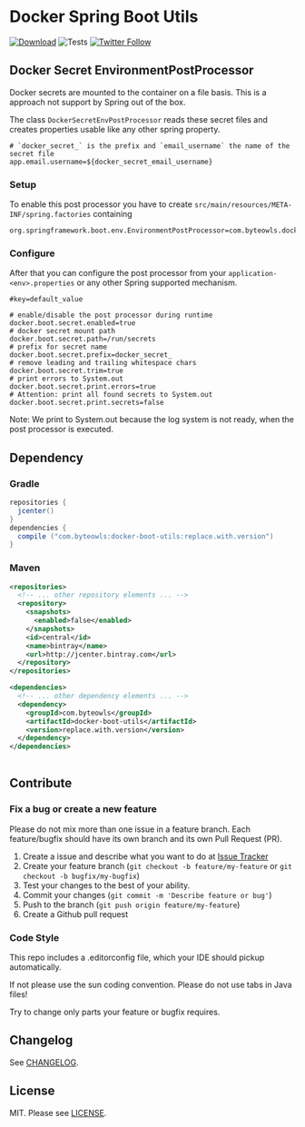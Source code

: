 # Docker Spring Boot Utils

[![Download](https://img.shields.io/bintray/v/moberwasserlechner/maven/docker-boot-utils.svg)](https://bintray.com/moberwasserlechner/maven/docker-boot-utils/_latestVersion) ![Tests](https://github.com/moberwasserlechner/docker-boot-utils/workflows/Tests/badge.svg) [![Twitter Follow](https://img.shields.io/twitter/follow/michaelowl_web.svg?style=social&label=Follow&style=flat-square)](https://twitter.com/michaelowl_web)

## Docker Secret EnvironmentPostProcessor

Docker secrets are mounted to the container on a file basis. This is a approach not support by Spring out of the box.

The class `DockerSecretEnvPostProcessor` reads these secret files and creates properties usable like any other spring property.

```properties
# `docker_secret_` is the prefix and `email_username` the name of the secret file
app.email.username=${docker_secret_email_username}
```

### Setup

To enable this post processor you have to create `src/main/resources/META-INF/spring.factories` containing
```
org.springframework.boot.env.EnvironmentPostProcessor=com.byteowls.docker.boot.DockerSecretEnvPostProcessor
```

### Configure

After that you can configure the post processor from your `application-<env>.properties` or any other Spring supported mechanism.

```properties
#key=default_value

# enable/disable the post processor during runtime
docker.boot.secret.enabled=true
# docker secret mount path
docker.boot.secret.path=/run/secrets
# prefix for secret name 
docker.boot.secret.prefix=docker_secret_
# remove leading and trailing whitespace chars
docker.boot.secret.trim=true
# print errors to System.out
docker.boot.secret.print.errors=true
# Attention: print all found secrets to System.out
docker.boot.secret.print.secrets=false
```

Note: We print to System.out because the log system is not ready, when the post processor is executed.

## Dependency

### Gradle

```gradle
repositories {
  jcenter()
}
dependencies {
  compile ("com.byteowls:docker-boot-utils:replace.with.version")
}
```

### Maven

```xml
<repositories>
  <!-- ... other repository elements ... -->
  <repository>
    <snapshots>
      <enabled>false</enabled>
    </snapshots>
    <id>central</id>
    <name>bintray</name>
    <url>http://jcenter.bintray.com</url>
  </repository>
</repositories>

<dependencies>
  <!-- ... other dependency elements ... -->
  <dependency>
    <groupId>com.byteowls</groupId>
    <artifactId>docker-boot-utils</artifactId>
    <version>replace.with.version</version>
  </dependency>
</dependencies>
    
```

## Contribute

### Fix a bug or create a new feature

Please do not mix more than one issue in a feature branch. Each feature/bugfix should have its own branch and its own Pull Request (PR).

1. Create a issue and describe what you want to do at [Issue Tracker](https://github.com/moberwasserlechner/docker-boot-utils/issues)
2. Create your feature branch (`git checkout -b feature/my-feature` or `git checkout -b bugfix/my-bugfix`)
3. Test your changes to the best of your ability.
5. Commit your changes (`git commit -m 'Describe feature or bug'`)
6. Push to the branch (`git push origin feature/my-feature`)
7. Create a Github pull request

### Code Style

This repo includes a .editorconfig file, which your IDE should pickup automatically.

If not please use the sun coding convention. Please do not use tabs in Java files!

Try to change only parts your feature or bugfix requires.

## Changelog
See [CHANGELOG](https://github.com/moberwasserlechner/docker-boot-utils/blob/master/CHANGELOG.md).

## License

MIT. Please see [LICENSE](https://github.com/moberwasserlechner/docker-boot-utils/blob/master/LICENSE).
